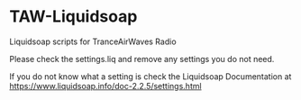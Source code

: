 # TAW-Liquidsoap
 Liquidsoap scripts for TranceAirWaves Radio

 Please check the settings.liq and remove any settings you do not need.

 If you do not know what a setting is check the Liquidsoap Documentation at 
 https://www.liquidsoap.info/doc-2.2.5/settings.html
